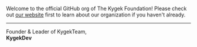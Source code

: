 Welcome to the official GitHub org of The Kygek Foundation! Please check out [our website](https://foundation.kygek.team) first to learn about our organization if you haven't already.

---

Founder & Leader of KygekTeam,\
**KygekDev**
